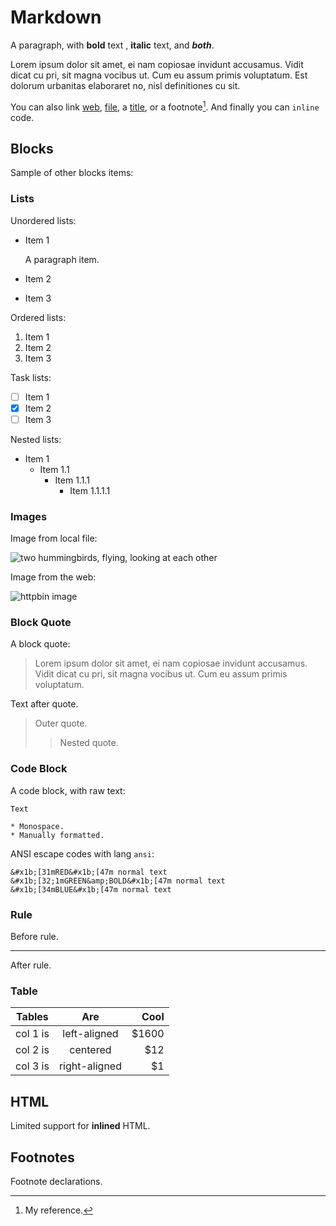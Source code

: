 # Markdown

A paragraph, with **bold** text , **italic** text, and ***both***.

Lorem ipsum dolor sit amet, ei nam copiosae invidunt accusamus. Vidit dicat cu pri, sit magna vocibus ut. Cum eu assum primis voluptatum. Est dolorum urbanitas elaboraret no, nisl definitiones cu sit.

You can also link [web](https://httpbin.org), [file](../image/zdenek-machacek-unsplash.jpg), a [title](#table "Table"), or a footnote[^1]. And finally you can `inline` code.

## Blocks

Sample of other blocks items:

### Lists

Unordered lists:

* Item 1

  A paragraph item.
* Item 2
* Item 3

Ordered lists:

1. Item 1
2. Item 2
3. Item 3

Task lists:

- [ ] Item 1
- [x] Item 2
- [ ] Item 3

Nested lists:

* Item 1
    * Item 1.1
        * Item 1.1.1
            * Item 1.1.1.1

### Images

Image from local file:

![two hummingbirds, flying, looking at each other](../image/zdenek-machacek-unsplash.jpg "Title text")

Image from the web:

![httpbin image](https://httpbin.org/image)

### Block Quote

A block quote:

> Lorem ipsum dolor sit amet, ei nam copiosae invidunt accusamus.
> Vidit dicat cu pri, sit magna vocibus ut. Cum eu assum primis voluptatum.

Text after quote.

> Outer quote. 
>> Nested quote.

### Code Block

A code block, with raw text:

```
Text

* Monospace.
* Manually formatted.
```

ANSI escape codes with lang `ansi`:

```ansi
&#x1b;[31mRED&#x1b;[47m normal text
&#x1b;[32;1mGREEN&amp;BOLD&#x1b;[47m normal text
&#x1b;[34mBLUE&#x1b;[47m normal text
```

### Rule

Before rule. 

-------------

After rule.

### Table

| Tables   |      Are      |  Cool |
|----------|:-------------:|------:|
| col 1 is |  left-aligned | $1600 |
| col 2 is |    centered   |   $12 |
| col 3 is | right-aligned |    $1 |

## HTML

Limited support for <b>inlined</b> HTML.

## Footnotes

Footnote declarations.

[^1]: My reference.